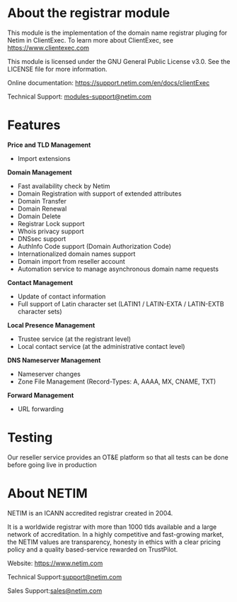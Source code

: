# About the registrar module
This module is the implementation of the domain name registrar pluging for Netim in ClientExec.
To learn more about ClientExec, see https://www.clientexec.com

This module is licensed under the GNU General Public License v3.0. See the LICENSE file for more information.

Online documentation: https://support.netim.com/en/docs/clientExec

Technical Support: modules-support@netim.com

# Features

__Price and TLD Management__
- Import extensions

__Domain Management__
- Fast availability check by Netim
- Domain Registration with support of extended attributes
- Domain Transfer
- Domain Renewal
- Domain Delete
- Registrar Lock support
- Whois privacy support
- DNSsec support
- AuthInfo Code support (Domain Authorization Code)
- Internationalized domain names support
- Domain import from reseller account
- Automation service to manage asynchronous domain name requests

__Contact Management__
- Update of contact information
- Full support of Latin character set (LATIN1 / LATIN-EXTA / LATIN-EXTB character sets)

__Local Presence Management__
- Trustee service (at the registrant level)
- Local contact service (at the administrative contact level)

__DNS Nameserver Management__
- Nameserver changes
- Zone File Management (Record-Types: A, AAAA, MX, CNAME, TXT)

__Forward Management__
- URL forwarding


# Testing
Our reseller service provides an OT&E platform so that all tests can be done before going live in production

# About NETIM
NETIM is an ICANN accredited registrar created in 2004.

It is a worldwide registrar with more than 1000 tlds available and a large network of accreditation.
In a highly competitive and fast-growing market, the NETIM values are transparency, honesty in ethics with a clear pricing policy and a quality based-service rewarded on TrustPilot. 

Website: https://www.netim.com

Technical Support:support@netim.com

Sales Support:sales@netim.com